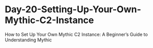 # Day-20-Setting-Up-Your-Own-Mythic-C2-Instance
How to Set Up Your Own Mythic C2 Instance: A Beginner’s Guide to Understanding Mythic
